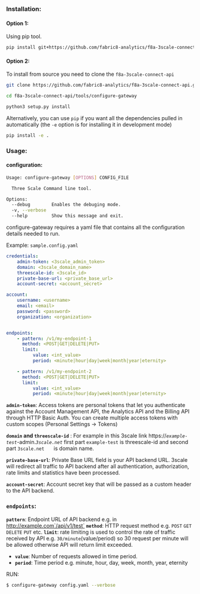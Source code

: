 
### Installation:

#### Option 1:
Using pip tool.
```bash
pip install git+https://github.com/fabric8-analytics/f8a-3scale-connect-api.git#subdirectory=tools/configure-gateway
```

#### Option 2:
To install from source you need to clone the `f8a-3scale-connect-api`
```bash
git clone https://github.com/fabric8-analytics/f8a-3scale-connect-api.git
```
```bash
cd f8a-3scale-connect-api/tools/configure-gateway
```
```bash
python3 setup.py install
```
Alternatively, you can use  `pip`  if you want all the dependencies pulled in automatically (the  `-e`  option is for installing it in  development mode)
```bash
pip install -e .
```

### Usage:
#### configuration:
```bash
Usage: configure-gateway [OPTIONS] CONFIG_FILE

  Three Scale Command line tool.

Options:
  --debug        Enables the debuging mode.
  -v, --verbose
  --help         Show this message and exit.
```
configure-gateway requires a yaml file that contains all the configuration details needed to run.

Example: `sample.config.yaml`
```yaml
credentials:
    admin-token: <3scale_admin_token> 
    domain: <3scale_domain_name>
    threescale-id: <3scale_id>
    private-base-url: <private_base_url>
    account-secret: <account_secret>

account:
    username: <username>
    email: <email>
    password: <password>
    organization: <organization>


endpoints:
    - pattern: /v1/my-endpoint-1
      method: <POST|GET|DELETE|PUT>
      limit:
          value: <int_value>
          period: <minute|hour|day|week|month|year|eternity>

    - pattern: /v1/my-endpoint-2
      method: <POST|GET|DELETE|PUT>
      limit:
          value: <int_value>
          period: <minute|hour|day|week|month|year|eternity>
```
**`admin-token`**: Access tokens are personal tokens that let you authenticate against the Account Management API, the Analytics API and the Billing API through HTTP Basic Auth. You can create multiple access tokens with custom scopes (Personal Settings -> Tokens)

**`domain` and `threescale-id`** :   For example in this 3scale link 
https://*`example-test`*-admin.*`3scale.net`*  first part `example-test` is threescale-id and second part `3scale.net	` is domain name.

**`private-base-url`**: Private Base URL field is your API backend URL. 3scale will redirect all traffic to API backend after all authentication, authorization, rate limits and statistics have been processed.

**`account-secret`**: Account secret key that will be passed as a custom header to the API backend.

### `endpoints`: 
**`pattern`**:  Endpoint URL of API backend e.g. in http://example.com`/api/v1/test` 
**`method`**:  HTTP request method e.g. `POST` `GET` `DELETE` `PUT` etc.
**`limit`**:  rate limiting is used to control the rate of traffic received by  API e.g.  `30/minute`(value/period)  so 30 request per minute will be allowed otherwise API will return limit exceeded.
- **`value`**: Number of requests allowed in time period.
- **`period`**:  Time period e.g. minute, hour, day, week, month, year, eternity


RUN:
```bash
$ configure-gateway config.yaml --verbose
```
